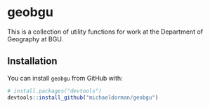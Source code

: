 # geobgu

This is a collection of utility functions for work at the Department of Geography at BGU.

## Installation

You can install `geobgu` from GitHub with:

```R
# install.packages("devtools")
devtools::install_github("michaeldorman/geobgu")
```

